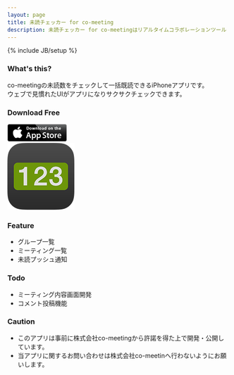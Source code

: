 ```yaml
---
layout: page
title: 未読チェッカー for co-meeting 
description: 未読チェッカー for co-meetingはリアルタイムコラボレーションツール「co-meeting」のiPhoneアプリです。
---
```

{% include JB/setup %}

### What's this?
co-meetingの未読数をチェックして一括既読できるiPhoneアプリです。  
ウェブで見慣れたUIがアプリになりサクサクチェックできます。

### Download Free

[![Logo](/assets/images/Download_on_the_App_Store_Badge_US-UK_135x40.png)](https://itunes.apple.com/us/app/123-for-co-meeting/id871137673?l=ja&ls=1&mt=8)  
![Logo](/assets/images/comeeting123-logo.png)

### Feature

* グループ一覧
* ミーティング一覧
* 未読プッシュ通知

### Todo

* ミーティング内容画面開発
* コメント投稿機能

### Caution
* このアプリは事前に株式会社co-meetingから許諾を得た上で開発・公開しています。
* 当アプリに関するお問い合わせは株式会社co-meetinへ行わないようにお願いします。
